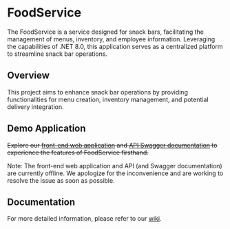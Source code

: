 # FoodService

The FoodService is a service designed for snack bars, facilitating the management of menus, inventory, and employee information. Leveraging the capabilities of .NET 8.0, this application serves as a centralized platform to streamline snack bar operations.

## Overview

This project aims to enhance snack bar operations by providing functionalities for menu creation, inventory management, and potential delivery integration. 

## Demo Application

~~Explore our [front-end web application](https://foodservice-api.azurewebsites.net/) and [API Swagger documentation](https://foodserviceapi20240506113327.azurewebsites.net/swagger/index.html) to experience the features of FoodService firsthand.~~ 

Note: The front-end web application and API (and Swagger documentation) are currently offline. We apologize for the inconvenience and are working to resolve the issue as soon as possible.

## Documentation

For more detailed information, please refer to our [wiki](https://foodservice.gitbook.io/foodservice/).
